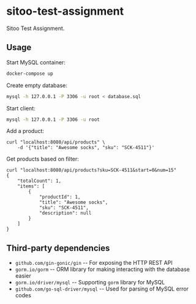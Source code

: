 # sitoo-test-assignment
Sitoo Test Assignment.

## Usage

Start MySQL container:
```bash
docker-compose up
```

Create empty database:
```bash
mysql -h 127.0.0.1 -P 3306 -u root < database.sql
```

Start client:
```bash
mysql -h 127.0.0.1 -P 3306 -u root
```

Add a product:
```
curl "localhost:8080/api/products" \
    -d '{"title": "Awesome socks", "sku": "SCK-4511"}'
```

Get products based on filter:
```
curl "localhost:8080/api/products?sku=SCK-4511&start=0&num=15"
{
    "totalCount": 1,
    "items": [
        {
            "productId": 1,
            "title": "Awesome socks",
            "sku": "SCK-4511",
            "description": null
        }
    ]
}
```

## Third-party dependencies
* `github.com/gin-gonic/gin` -- For exposing the HTTP REST API
* `gorm.io/gorm` -- ORM library for making interacting with the database easier
* `gorm.io/driver/mysql` -- Supporting `gorm` library for MySQL
* `github.com/go-sql-driver/mysql` -- Used for parsing of MySQL error codes
